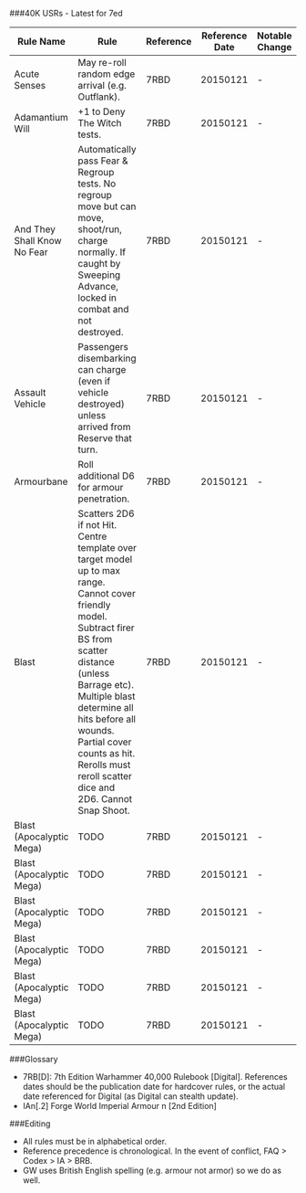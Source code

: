 ###40K USRs - Latest for 7ed

| Rule Name | Rule | Reference | Reference Date | Notable Change |
|-----------|------|-----------|----------------|----------------|
| Acute Senses | May re-roll random edge arrival (e.g. Outflank). | 7RBD | 20150121 | - |
| Adamantium Will | +1 to Deny The Witch tests. | 7RBD | 20150121 | - |
| And They Shall Know No Fear | Automatically pass Fear & Regroup tests. No regroup move but can move, shoot/run, charge normally. If caught by Sweeping Advance, locked in combat and not destroyed. | 7RBD | 20150121 | - |
| Assault Vehicle | Passengers disembarking can charge (even if vehicle destroyed) unless arrived from Reserve that turn. | 7RBD | 20150121 | - |
| Armourbane | Roll additional D6 for armour penetration. | 7RBD | 20150121 | - |
| Blast | Scatters 2D6 if not Hit. Centre template over target model up to max range. Cannot cover friendly model. Subtract firer BS from scatter distance (unless Barrage etc). Multiple blast determine all hits before all wounds. Partial cover counts as hit. Rerolls must reroll scatter dice and 2D6. Cannot Snap Shoot. | 7RBD | 20150121 | - |
| Blast (Apocalyptic Mega) | TODO | 7RBD | 20150121 | - |
| Blast (Apocalyptic Mega) | TODO | 7RBD | 20150121 | - |
| Blast (Apocalyptic Mega) | TODO | 7RBD | 20150121 | - |
| Blast (Apocalyptic Mega) | TODO | 7RBD | 20150121 | - |
| Blast (Apocalyptic Mega) | TODO | 7RBD | 20150121 | - |
| Blast (Apocalyptic Mega) | TODO | 7RBD | 20150121 | - |


###Glossary

* 7RB[D]: 7th Edition Warhammer 40,000 Rulebook [Digital]. References dates should be the publication date for hardcover rules, or the actual date referenced for Digital (as Digital can stealth update).
* IAn[.2] Forge World Imperial Armour n [2nd Edition]


###Editing

* All rules must be in alphabetical order.
* Reference precedence is chronological. In the event of conflict, FAQ > Codex > IA > BRB.
* GW uses British English spelling (e.g. armour not armor) so we do as well.
